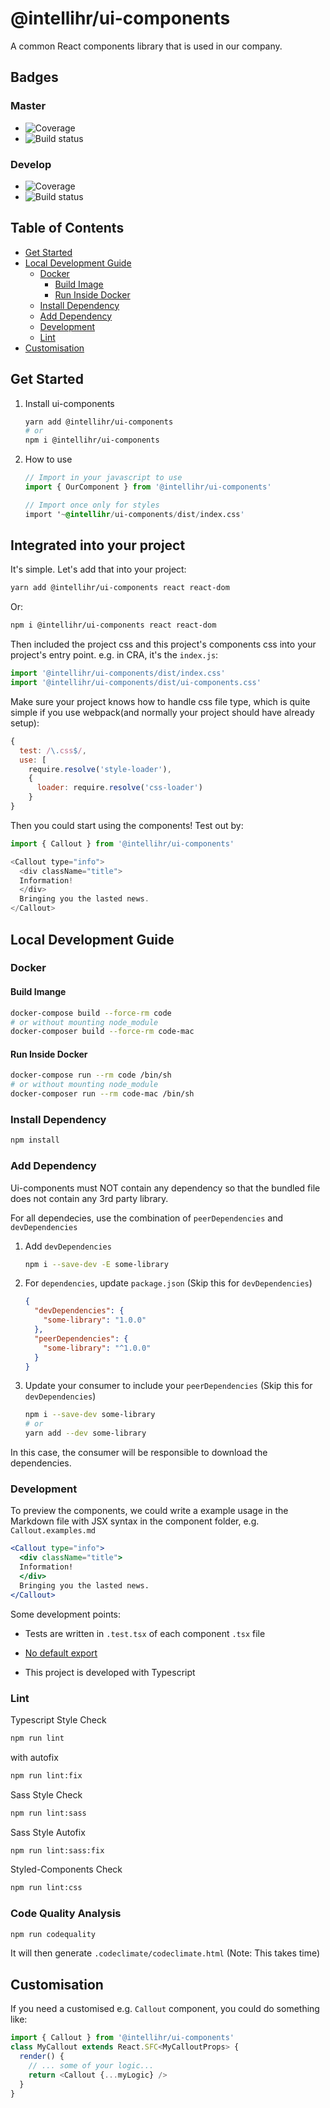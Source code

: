 # @intellihr/ui-components

A common React components library that is used in our company.

## Badges

### Master

* ![Coverage](https://gitlab.com/intellihr/ui-components/badges/master/coverage.svg)
* ![Build status](https://gitlab.com/intellihr/ui-components/badges/master/build.svg)

### Develop

* ![Coverage](https://gitlab.com/intellihr/ui-components/badges/develop/coverage.svg)
* ![Build status](https://gitlab.com/intellihr/ui-components/badges/develop/build.svg)

## Table of Contents

* [Get Started](#get-started)
* [Local Development Guide](#local-development-guide)
    * [Docker](#docker)
        * [Build Image](#build-image)
        * [Run Inside Docker](#run-inside-docker)
    * [Install Dependency](#install-dependency)
    * [Add Dependency](#add-dependency)
    * [Development](#development)
    * [Lint](#lint)
* [Customisation](#customisation)

## Get Started

1. Install ui-components

    ```bash
    yarn add @intellihr/ui-components
    # or
    npm i @intellihr/ui-components
    ```

2. How to use

    ```javascript
    // Import in your javascript to use
    import { OurComponent } from '@intellihr/ui-components'
    ```

    ```sass
    // Import once only for styles
    import '~@intellihr/ui-components/dist/index.css'
    ```

## Integrated into your project

It's simple. Let's add that into your project:

```bash
yarn add @intellihr/ui-components react react-dom
```

Or:

```bash
npm i @intellihr/ui-components react react-dom
```

Then included the project css and this project's components css into your project's entry point. e.g. in CRA, it's the `index.js`:

```javascript
import '@intellihr/ui-components/dist/index.css'
import '@intellihr/ui-components/dist/ui-components.css'
``` 

Make sure your project knows how to handle css file type, which is quite simple if you use webpack(and normally your project should have already setup):

```javascript
{
  test: /\.css$/,
  use: [
    require.resolve('style-loader'),
    {
      loader: require.resolve('css-loader')
    }
}

```

Then you could start using the components! Test out by:

```javascript
import { Callout } from '@intellihr/ui-components'

<Callout type="info">
  <div className="title">
  Information!
  </div>
  Bringing you the lasted news.
</Callout>
```

## Local Development Guide

### Docker

#### Build Imange

```bash
docker-compose build --force-rm code
# or without mounting node_module
docker-composer build --force-rm code-mac
```

#### Run Inside Docker

```bash
docker-compose run --rm code /bin/sh
# or without mounting node_module
docker-composer run --rm code-mac /bin/sh
```

### Install Dependency

```bash
npm install
```

### Add Dependency

Ui-components must NOT contain any dependency so that
the bundled file does not contain any 3rd party library.

For all dependecies, use the combination of
`peerDependencies` and `devDependencies`

1. Add `devDependencies`

    ```bash
    npm i --save-dev -E some-library
    ```

2. For `dependencies`, update `package.json` (Skip this for `devDependencies`)

    ```json
    {
      "devDependencies": {
        "some-library": "1.0.0"
      },
      "peerDependencies": {
        "some-library": "^1.0.0"
      }
    }
    ```

3. Update your consumer to include your `peerDependencies` (Skip this for `devDependencies`)

    ```bash
    npm i --save-dev some-library
    # or
    yarn add --dev some-library
    ```

In this case, the consumer will be responsible to download
the dependencies.

### Development

To preview the components,
we could write a example usage in the Markdown file
with JSX syntax in the component folder, e.g. `Callout.examples.md`

```jsx
<Callout type="info">
  <div className="title">
  Information!
  </div>
  Bringing you the lasted news.
</Callout>
```

Some development points:

* Tests are written in `.test.tsx` of each component `.tsx` file

* [No default export](https://palantir.github.io/tslint/rules/no-default-export/)

* This project is developed with Typescript

### Lint

Typescript Style Check

```bash
npm run lint
```

with autofix

```bash
npm run lint:fix
```

Sass Style Check

```bash
npm run lint:sass
```

Sass Style Autofix

```bash
npm run lint:sass:fix
```

Styled-Components Check

```bash
npm run lint:css
```

### Code Quality Analysis

```bash
npm run codequality
```

It will then generate `.codeclimate/codeclimate.html`
(Note: This takes time)

## Customisation

If you need a customised e.g. `Callout` component, you could do something like:

```javascript
import { Callout } from '@intellihr/ui-components'
class MyCallout extends React.SFC<MyCalloutProps> {
  render() {
    // ... some of your logic...
    return <Callout {...myLogic} />
  }
}
```
